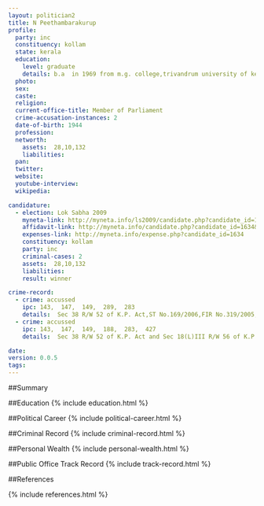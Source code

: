 ```yaml
---
layout: politician2
title: N Peethambarakurup
profile: 
  party: inc
  constituency: kollam
  state: kerala
  education: 
    level: graduate
    details: b.a  in 1969 from m.g. college,trivandrum university of kerala
  photo: 
  sex: 
  caste: 
  religion: 
  current-office-title: Member of Parliament
  crime-accusation-instances: 2
  date-of-birth: 1944
  profession: 
  networth: 
    assets:  28,10,132
    liabilities: 
  pan: 
  twitter: 
  website: 
  youtube-interview: 
  wikipedia: 

candidature: 
  - election: Lok Sabha 2009
    myneta-link: http://myneta.info/ls2009/candidate.php?candidate_id=1634
    affidavit-link: http://myneta.info/candidate.php?candidate_id=1634&scan=original
    expenses-link: http://myneta.info/expense.php?candidate_id=1634
    constituency: kollam 
    party: inc
    criminal-cases: 2
    assets:  28,10,132
    liabilities: 
    result: winner 

crime-record: 
  - crime: accussed
    ipc: 143,  147,  149,  289,  283
    details:  Sec 38 R/W 52 of K.P. Act,ST No.169/2006,FIR No.319/2005,Police Station-Trivanrum Const.P.S.,District-Trivanpuram,State-Kerala,J.F.C.M.(III)Trivandrum,Date-22/4/2008  
  - crime: accussed
    ipc: 143,  147,  149,  188,  283,  427
    details:  Sec 38 R/W 52 of K.P. Act and Sec 18(L)III R/W 56 of K.P. Act,CC No.699/2005,FIR No.264/2005,Police Station-Trivanrum Const.P.S.,District-Trivanpuram,State-Kerala,J.F.C.M.(III)Trivandrum,Charge not Framed  

date: 
version: 0.0.5
tags: 
---
```

##Summary


##Education
{% include education.html %}


##Political Career
{% include political-career.html %}


##Criminal Record
{% include criminal-record.html %}


##Personal Wealth
{% include personal-wealth.html %}


##Public Office Track Record
{% include track-record.html %}


##References


{% include references.html %}